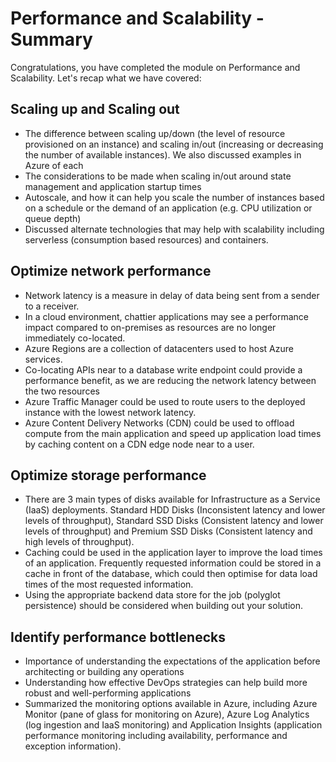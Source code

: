 # Performance and Scalability - Summary

Congratulations, you have completed the module on Performance and Scalability. Let's recap what we have covered:

## Scaling up and Scaling out

* The difference between scaling up/down (the level of resource provisioned on an instance) and scaling in/out (increasing or decreasing the number of available instances). We also discussed examples in Azure of each
* The considerations to be made when scaling in/out around state management and application startup times
* Autoscale, and how it can help you scale the number of instances based on a schedule or the demand of an application (e.g. CPU utilization or queue depth)
* Discussed alternate technologies that may help with scalability including serverless (consumption based resources) and containers.

## Optimize network performance

* Network latency is a measure in delay of data being sent from a sender to a receiver.
* In a cloud environment, chattier applications may see a performance impact compared to on-premises as resources are no longer immediately co-located.
* Azure Regions are a collection of datacenters used to host Azure services.
* Co-locating APIs near to a database write endpoint could provide a performance benefit, as we are reducing the network latency between the two resources
* Azure Traffic Manager could be used to route users to the deployed instance with the lowest network latency.
* Azure Content Delivery Networks (CDN) could be used to offload compute from the main application and speed up application load times by caching content on a CDN edge node near to a user.

## Optimize storage performance

* There are 3 main types of disks available for Infrastructure as a Service (IaaS) deployments. Standard HDD Disks (Inconsistent latency and lower levels of throughput), Standard SSD Disks (Consistent latency and lower levels of throughput) and Premium SSD Disks (Consistent latency and high levels of throughput).
* Caching could be used in the application layer to improve the load times of an application. Frequently requested information could be stored in a cache in front of the database, which could then optimise for data load times of the most requested information.
* Using the appropriate backend data store for the job (polyglot persistence) should be considered when building out your solution.

## Identify performance bottlenecks

* Importance of understanding the expectations of the application before architecting or building any operations
* Understanding how effective DevOps strategies can help build more robust and well-performing applications
* Summarized the monitoring options available in Azure, including Azure Monitor (pane of glass for monitoring on Azure), Azure Log Analytics (log ingestion and IaaS monitoring) and Application Insights (application performance monitoring including availability, performance and exception information).
